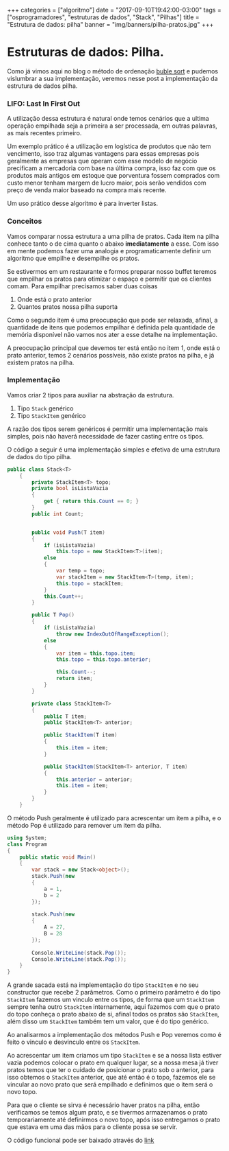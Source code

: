+++
categories = ["algoritmo"]
date = "2017-09-10T19:42:00-03:00"
tags = ["osprogramadores", "estruturas de dados", "Stack", "Pilhas"]
title = "Estrutura de dados: pilha"
banner = "img/banners/pilha-pratos.jpg"
+++

# Estruturas de dados: Pilha.
Como já vimos aqui no blog o método de ordenação [buble sort](https://osprogramadores.com/blog/2017/08/24/estrutura-bubblesort/) e pudemos vislumbrar a sua implementação, veremos nesse post a implementação da estrutura de dados pilha.

### LIFO: Last In First Out
A utilização dessa estrutura é natural onde temos cenários que a ultima operação empilhada seja a primeira a ser processada, em outras palavras, as mais recentes primeiro.

Um exemplo prático é a utilização em logística de produtos que não tem vencimento, isso traz algumas vantagens para essas empresas pois geralmente as empresas que operam com esse modelo de negócio precificam a mercadoria com base na última compra, isso faz com que os produtos mais antigos em estoque que porventura fossem comprados com custo menor tenham margem de lucro maior, pois serão vendidos com preço de venda maior baseado na compra mais recente.

Um uso prático desse algoritmo é para inverter listas.

### Conceitos
Vamos comparar nossa estrutura a uma pilha de pratos. Cada item na pilha conhece tanto o de cima quanto o abaixo **imediatamente** a esse. Com isso em mente podemos fazer uma analogia e programaticamente definir um algoritmo que empilhe e desempilhe os pratos.

Se estivermos em um restaurante e formos preparar nosso buffet teremos que empilhar os pratos para otimizar o espaço e permitir que os clientes comam. Para empilhar precisamos saber duas coisas

1. Onde está o prato anterior 
2. Quantos pratos nossa pilha suporta

Como o segundo item é uma preocupação que pode ser relaxada, afinal, a quantidade de itens que podemos empilhar é definida pela quantidade de memória disponível não vamos nos ater a esse detalhe na implementação.

A preocupação principal que devemos ter está então no item 1, onde está o prato anterior, temos 2 cenários possíveis, não existe pratos na pilha, e já existem pratos na pilha.

### Implementação
Vamos criar 2 tipos para auxiliar na abstração da estrutura.

1.  Tipo `Stack` genérico
2.  Tipo `StackItem` genérico

A razão dos tipos serem genéricos é permitir uma implementação mais simples, pois não haverá necessidade de fazer casting entre os tipos.

O código a seguir é uma implementação simples e efetiva de uma estrutura de dados do tipo pilha.

```csharp
public class Stack<T>
    {
        private StackItem<T> topo;
        private bool isListaVazia
        {
            get { return this.Count == 0; }
        }
        public int Count;


        public void Push(T item)
        {
            if (isListaVazia)
                this.topo = new StackItem<T>(item);
            else
            {
                var temp = topo;
                var stackItem = new StackItem<T>(temp, item);
                this.topo = stackItem;
            }
            this.Count++;
        }

        public T Pop()
        {
            if (isListaVazia)
                throw new IndexOutOfRangeException();
            else 
            {
                var item = this.topo.item;
                this.topo = this.topo.anterior;

                this.Count--;
                return item;
            }
        }

        private class StackItem<T>
        {
            public T item;
            public StackItem<T> anterior;

            public StackItem(T item)
            {
                this.item = item;
            }

            public StackItem(StackItem<T> anterior, T item)
            {
                this.anterior = anterior;
                this.item = item;
            }
        }
    }
```

O método Push geralmente é utilizado para acrescentar um item a pilha, e o método Pop é utilizado para remover um item da pilha.

```csharp
using System;
class Program
{
    public static void Main()
    {
        var stack = new Stack<object>();
        stack.Push(new
        {
            a = 1,
            b = 2
        });
        
        stack.Push(new
        {
            A = 27,
            B = 28
        });
		
		Console.WriteLine(stack.Pop());
        Console.WriteLine(stack.Pop());
	}
}
```

A grande sacada está na implementação do tipo `StackItem` e no seu constructor que recebe 2 parâmetros. Como o primeiro parâmetro é do tipo `StackItem` fazemos um vinculo entre os tipos, de forma que um `StackItem` sempre tenha outro `StackItem` internamente, aqui fazemos com que o prato do topo conheça o prato abaixo de si, afinal todos os pratos são `StackItem`, além disso um `StackItem` também tem um valor, que é do tipo genérico.

Ao analisarmos a implementação dos métodos Push e Pop veremos como é feito o vinculo e desvinculo entre os `StackItem`. 

Ao acrescentar um item criamos um tipo `StackItem` e se a nossa lista estiver vazia podemos colocar o prato em qualquer lugar, se a nossa mesa já tiver pratos temos que ter o cuidado de posicionar o prato sob o anterior, para isso obtemos o `StackItem` anterior, que até então é o topo, fazemos ele se vincular ao novo prato que será empilhado e definimos que o item será o novo topo.

Para que o cliente se sirva é necessário haver pratos na pilha, então verificamos se temos algum prato, e se tivermos armazenamos o prato temporariamente até definirmos o novo topo, após isso entregamos o prato que estava em uma das mãos para o cliente possa se servir.

O código funcional pode ser baixado através do [link](https://gist.github.com/cfguimaraes/ea97ed1030ca319bb19289afe5c9b8c2)
